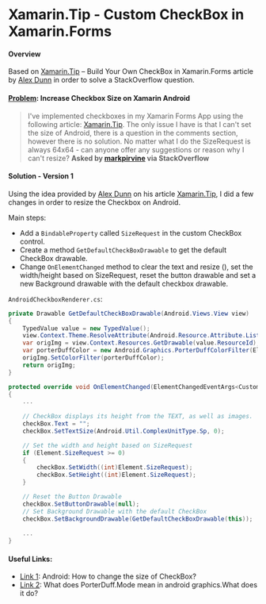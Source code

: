 ﻿# Xamarin.Tip - Custom CheckBox in Xamarin.Forms


#### Overview
Based on [Xamarin.Tip] – Build Your Own CheckBox in Xamarin.Forms article by [Alex Dunn] in order to solve a StackOverflow question.


#### [Problem]: Increase Checkbox Size on Xamarin Android 
> I've implemented checkboxes in my Xamarin Forms App using the following article: [Xamarin.Tip].
> The only issue I have is that I can't set the size of Android, there is a question in the comments section, however there is no solution. 
> No matter what I do the SizeRequest is always 64x64 - can anyone offer any suggestions or reason why I can't resize?
> **Asked by [markpirvine] via StackOverflow**


#### Solution - Version 1
Using the idea provided by [Alex Dunn] on his article [Xamarin.Tip], I did a few changes in order to resize the Checkbox on Android.

Main steps:
- Add a `BindableProperty` called `SizeRequest` in the custom CheckBox control.
- Create a method `GetDefaultCheckBoxDrawable` to get the default CheckBox drawable.
- Change `OnElementChanged` method to clear the text and resize (), set the width/height based on SizeRequest, reset the button drawable and set a new Background drawable with the default checkbox drawable.

`AndroidCheckboxRenderer.cs`:
```csharp
private Drawable GetDefaultCheckBoxDrawable(Android.Views.View view)
{
    TypedValue value = new TypedValue();
    view.Context.Theme.ResolveAttribute(Android.Resource.Attribute.ListChoiceIndicatorMultiple, value, true);
    var origImg = view.Context.Resources.GetDrawable(value.ResourceId);
    var porterDuffColor = new Android.Graphics.PorterDuffColorFilter(Element.CheckColor.ToAndroid(), Android.Graphics.PorterDuff.Mode.SrcIn);
    origImg.SetColorFilter(porterDuffColor);
    return origImg;
}

protected override void OnElementChanged(ElementChangedEventArgs<CustomCheckbox> e)
{
    ...
    
    // CheckBox displays its height from the TEXT, as well as images.
    checkBox.Text = "";
    checkBox.SetTextSize(Android.Util.ComplexUnitType.Sp, 0);

    // Set the width and height based on SizeRequest
    if (Element.SizeRequest >= 0)
    {
        checkBox.SetWidth((int)Element.SizeRequest);
        checkBox.SetHeight((int)Element.SizeRequest);
    }

    // Reset the Button Drawable
    checkBox.SetButtonDrawable(null);
    // Set Background Drawable with the default CheckBox
    checkBox.SetBackgroundDrawable(GetDefaultCheckBoxDrawable(this));
    
    ...
}
```


#### Useful Links:
- [Link 1]: Android: How to change the size of CheckBox?
- [Link 2]: What does PorterDuff.Mode mean in android graphics.What does it do?


[//]: #
   [Xamarin.Tip]: <https://alexdunn.org/2018/04/10/xamarin-tip-build-your-own-checkbox-in-xamarin-forms/>
   [Alex Dunn]: <https://github.com/SuavePirate>
   [Problem]: <https://stackoverflow.com/q/52256660/10341660>
   [markpirvine]: <https://stackoverflow.com/users/219689/markpirvine>
   [Link 1]: <http://qaru.site/questions/79052/android-how-to-change-checkbox-size>
   [Link 2]: <https://stackoverflow.com/a/25654603/10341660>
